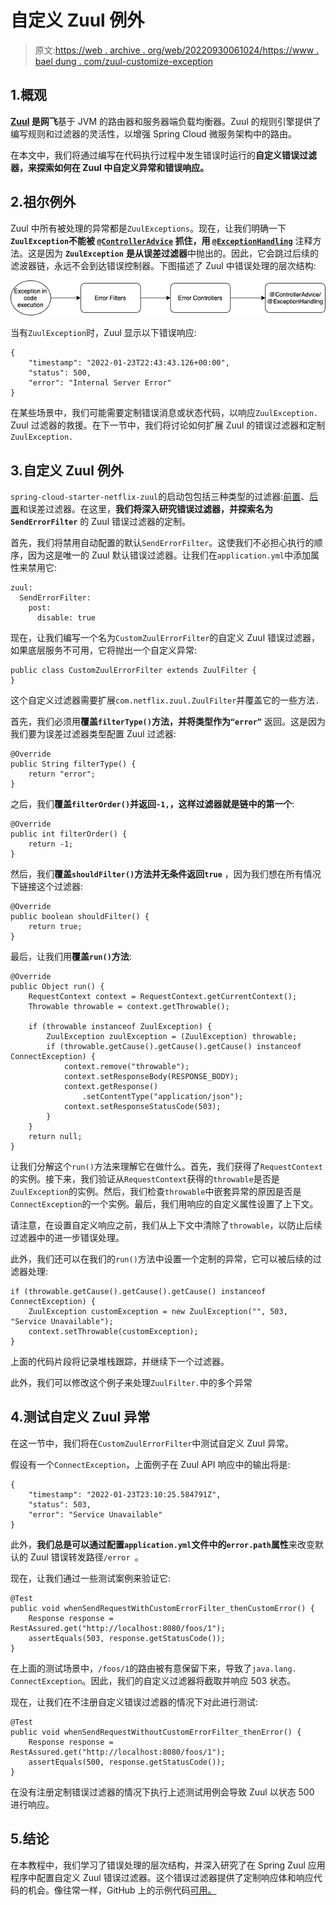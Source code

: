 # 自定义 Zuul 例外

> 原文:[https://web . archive . org/web/20220930061024/https://www . bael dung . com/zuul-customize-exception](https://web.archive.org/web/20220930061024/https://www.baeldung.com/zuul-customize-exception)

## 1.概观

**[Zuul](/web/20220524064206/https://www.baeldung.com/spring-rest-with-zuul-proxy) 是网飞**基于 JVM 的路由器和服务器端负载均衡器。Zuul 的规则引擎提供了编写规则和过滤器的灵活性，以增强 Spring Cloud 微服务架构中的路由。

在本文中，我们将通过编写在代码执行过程中发生错误时运行的**自定义错误过滤器，来探索如何在 Zuul 中自定义异常和错误响应。**

## 2.祖尔例外

Zuul 中所有被处理的异常都是`ZuulExceptions`。现在，让我们明确一下 **`ZuulException`不能被 [`@ControllerAdvice`](/web/20220524064206/https://www.baeldung.com/exception-handling-for-rest-with-spring#controlleradvice) 抓住，用 [`@ExceptionHandling`](/web/20220524064206/https://www.baeldung.com/exception-handling-for-rest-with-spring#exceptionhandler)** 注释方法。这是因为 **`ZuulException`** **是从误差过滤器**中抛出的。因此，它会跳过后续的滤波器链，永远不会到达错误控制器。下图描述了 Zuul 中错误处理的层次结构:

[![Customizing Zuul Exceptions](img/a4f7cfd835805bb5dbf1ca61c26a530e.png)](/web/20220524064206/https://www.baeldung.com/wp-content/uploads/2022/02/zuul.png)

当有`ZuulException`时，Zuul 显示以下错误响应:

```
{
    "timestamp": "2022-01-23T22:43:43.126+00:00",
    "status": 500,
    "error": "Internal Server Error"
}
```

在某些场景中，我们可能需要定制错误消息或状态代码，以响应`ZuulException.` Zuul 过滤器的救援。在下一节中，我们将讨论如何扩展 Zuul 的错误过滤器和定制`ZuulException.`

## 3.自定义 Zuul 例外

`spring-cloud-starter-netflix-zuul`的启动包包括三种类型的过滤器:[前置](/web/20220524064206/https://www.baeldung.com/spring-rest-with-zuul-proxy#filter)、[后置](/web/20220524064206/https://www.baeldung.com/zuul-filter-modifying-response-body)和误差过滤器。在这里，**我们将深入研究错误过滤器，并探索名为`SendErrorFilter`** 的 Zuul 错误过滤器的定制。

首先，我们将禁用自动配置的默认`SendErrorFilter`。这使我们不必担心执行的顺序，因为这是唯一的 Zuul 默认错误过滤器。让我们在`application.yml`中添加属性来禁用它:

```
zuul:
  SendErrorFilter:
    post:
      disable: true
```

现在，让我们编写一个名为`CustomZuulErrorFilter`的自定义 Zuul 错误过滤器，如果底层服务不可用，它将抛出一个自定义异常:

```
public class CustomZuulErrorFilter extends ZuulFilter {
}
```

这个自定义过滤器需要扩展`com.netflix.zuul.ZuulFilter`并覆盖它的一些方法``.``

首先，我们必须用**覆盖`filterType()`方法，并将类型作为`“error”`** 返回。这是因为我们要为误差过滤器类型配置 Zuul 过滤器:

```
@Override
public String filterType() {
    return "error";
}
```

之后，我们**覆盖`filterOrder()`并返回`-1,`，这样过滤器就是链中的第一个**:

```
@Override
public int filterOrder() {
    return -1;
}
```

然后，我们**覆盖`shouldFilter()`方法并无条件返回`true`** ，因为我们想在所有情况下链接这个过滤器:

```
@Override
public boolean shouldFilter() {
    return true;
}
```

最后，让我们用**覆盖`run()`方法**:

```
@Override
public Object run() {
    RequestContext context = RequestContext.getCurrentContext();
    Throwable throwable = context.getThrowable();

    if (throwable instanceof ZuulException) {
        ZuulException zuulException = (ZuulException) throwable;
        if (throwable.getCause().getCause().getCause() instanceof ConnectException) {
            context.remove("throwable");
            context.setResponseBody(RESPONSE_BODY);
            context.getResponse()
                .setContentType("application/json");
            context.setResponseStatusCode(503);
        }
    }
    return null;
}
```

让我们分解这个`run()`方法来理解它在做什么。首先，我们获得了`RequestContext`的实例。接下来，我们验证从`RequestContext`获得的`throwable`是否是`ZuulException`的实例。然后，我们检查`throwable`中嵌套异常的原因是否是`ConnectException`的一个实例。最后，我们用响应的自定义属性设置了上下文。

请注意，在设置自定义响应之前，我们从上下文中清除了`throwable`，以防止后续过滤器中的进一步错误处理。

此外，我们还可以在我们的`run()`方法中设置一个定制的异常，它可以被后续的过滤器处理:

```
if (throwable.getCause().getCause().getCause() instanceof ConnectException) {
    ZuulException customException = new ZuulException("", 503, "Service Unavailable");
    context.setThrowable(customException);
}
```

上面的代码片段将记录堆栈跟踪，并继续下一个过滤器。

此外，我们可以修改这个例子来处理`ZuulFilter.`中的多个异常

## 4.测试自定义 Zuul 异常

在这一节中，我们将在`CustomZuulErrorFilter`中测试自定义 Zuul 异常。

假设有一个`ConnectException`，上面例子在 Zuul API 响应中的输出将是:

```
{
    "timestamp": "2022-01-23T23:10:25.584791Z",
    "status": 503,
    "error": "Service Unavailable"
}
```

此外，**我们总是可以通过配置`application.yml`文件中的`error.path`属性**来改变默认的 Zuul 错误转发路径`/error `。

现在，让我们通过一些测试案例来验证它:

```
@Test
public void whenSendRequestWithCustomErrorFilter_thenCustomError() {
    Response response = RestAssured.get("http://localhost:8080/foos/1");
    assertEquals(503, response.getStatusCode());
}
```

在上面的测试场景中，`/foos/1`的路由被有意保留下来，导致了`java.lang.` `ConnectException`。因此，我们的自定义过滤器将截取并响应 503 状态。

现在，让我们在不注册自定义错误过滤器的情况下对此进行测试:

```
@Test
public void whenSendRequestWithoutCustomErrorFilter_thenError() {
    Response response = RestAssured.get("http://localhost:8080/foos/1");
    assertEquals(500, response.getStatusCode());
}
```

在没有注册定制错误过滤器的情况下执行上述测试用例会导致 Zuul 以状态 500 进行响应。

## 5.结论

在本教程中，我们学习了错误处理的层次结构，并深入研究了在 Spring Zuul 应用程序中配置自定义 Zuul 错误过滤器。这个错误过滤器提供了定制响应体和响应代码的机会。像往常一样，GitHub 上的示例代码[可用。](https://web.archive.org/web/20220524064206/https://github.com/eugenp/tutorials/tree/master/spring-cloud/spring-cloud-zuul/spring-zuul-ui)